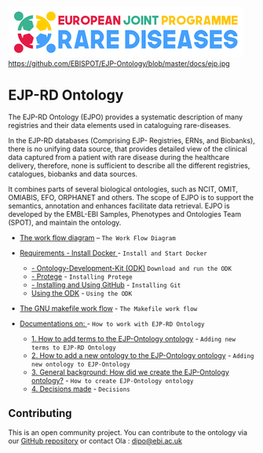 ![schema](ejp.jpg) https://github.com/EBISPOT/EJP-Ontology/blob/master/docs/ejp.jpg
# EJP-RD Ontology

The EJP-RD Ontology (EJPO) provides a systematic description of many registries and their data elements used in cataloguing rare-diseases.

In the EJP-RD databases (Comprising EJP- Registries, ERNs, and Biobanks), there is no unifying data source, that provides detailed view of the clinical data captured from a patient with rare disease during the healthcare delivery, therefore, none is sufficient to describe all the different registries, catalogues, biobanks and data sources. 

It combines parts of several biological ontologies, such as NCIT, OMIT, OMIABIS, EFO, ORPHANET and others. The scope of EJPO is to support the semantics, annotation and enhances facilitate data retrieval. EJPO  is developed by the EMBL-EBI Samples, Phenotypes and Ontologies Team (SPOT), and maintain the ontology.

- [The work flow diagram](workflow.md) – `The Work Flow Diagram`
- [Requirements - Install Docker ](https://www.docker.com/get-docker) - `Install and Start Docker`
  - [- Ontology-Development-Kit (ODK)](https://github.com/INCATools/ontology-development-kit) `Download and run the ODK`
  - [- Protege](https://protege.stanford.edu/) - `Installing Protege`
  - [- Installing and Using GitHub](https://git-scm.com/) - `Installing Git`
  - [Using the ODK]() - `Using the ODK`
- [The GNU makefile work flow](GNUmakefile.md) - `The Makefile work flow`

- [Documentations on: ](documentations.md) -  `How to work with EJP-RD Ontology`
  - [1. How to add terms to the EJP-Ontology ontology](Adding_new_terms.md) - `Adding new terms to EJP-RD Ontology`
  - [2. How to add a new ontology to the EJP-Ontology ontology](Adding_new_ontology.md) - `Adding new ontology to EJP-Ontology`
  - [3. General background: How did we create the EJP-Ontology ontology?](background_info.md) - `How to create EJP-Ontology ontology`
  - [4. Decisions made](decisions.md) - `Decisions`


## Contributing

This is an open community project. You can contribute to the ontology via our [GitHub repository](https://github.com/EBISPOT/EJP-Ontology_ontology) or contact Ola : dipo@ebi.ac.uk
